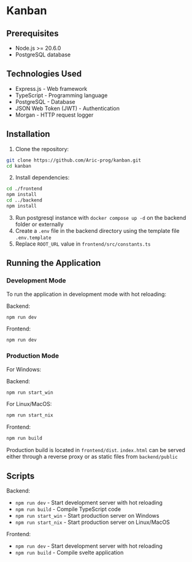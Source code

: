 # Kanban

## Prerequisites

- Node.js >= 20.6.0
- PostgreSQL database

## Technologies Used

- Express.js - Web framework
- TypeScript - Programming language
- PostgreSQL - Database
- JSON Web Token (JWT) - Authentication
- Morgan - HTTP request logger

## Installation

1. Clone the repository:

```bash
git clone https://github.com/Aric-prog/kanban.git
cd kanban
```

2. Install dependencies:

```bash
cd ./frontend
npm install
cd ../backend
npm install
```

3. Run postgresql instance with `docker compose up -d` on the backend folder or externally
4. Create a `.env` file in the backend directory using the template file `.env.template`
5. Replace `ROOT_URL` value in `frontend/src/constants.ts`

## Running the Application

### Development Mode

To run the application in development mode with hot reloading:

Backend:

```bash
npm run dev
```

Frontend:

```bash
npm run dev
```

### Production Mode

For Windows:

Backend:

```bash
npm run start_win
```

For Linux/MacOS:

```bash
npm run start_nix
```

Frontend:

```bash
npm run build
```

Production build is located in `frontend/dist`. `index.html` can be served either through a reverse proxy or as static files from `backend/public`

## Scripts

Backend:

- `npm run dev` - Start development server with hot reloading
- `npm run build` - Compile TypeScript code
- `npm run start_win` - Start production server on Windows
- `npm run start_nix` - Start production server on Linux/MacOS

Frontend:

- `npm run dev` - Start development server with hot reloading
- `npm run build` - Compile svelte application
